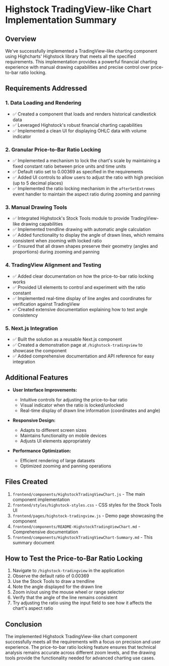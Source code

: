 # Highstock TradingView-like Chart Implementation Summary

## Overview

We've successfully implemented a TradingView-like charting component using Highcharts' Highstock library that meets all the specified requirements. This implementation provides a powerful financial charting experience with manual drawing capabilities and precise control over price-to-bar ratio locking.

## Requirements Addressed

### 1. Data Loading and Rendering

- ✅ Created a component that loads and renders historical candlestick data
- ✅ Leveraged Highstock's robust financial charting capabilities
- ✅ Implemented a clean UI for displaying OHLC data with volume indicator

### 2. Granular Price-to-Bar Ratio Locking

- ✅ Implemented a mechanism to lock the chart's scale by maintaining a fixed constant ratio between price units and time units
- ✅ Default ratio set to 0.00369 as specified in the requirements
- ✅ Added UI controls to allow users to adjust the ratio with high precision (up to 5 decimal places)
- ✅ Implemented the ratio locking mechanism in the `afterSetExtremes` event handler to maintain the aspect ratio during zooming and panning

### 3. Manual Drawing Tools

- ✅ Integrated Highstock's Stock Tools module to provide TradingView-like drawing capabilities
- ✅ Implemented trendline drawing with automatic angle calculation
- ✅ Added functionality to display the angle of drawn lines, which remains consistent when zooming with locked ratio
- ✅ Ensured that all drawn shapes preserve their geometry (angles and proportions) during zooming and panning

### 4. TradingView Alignment and Testing

- ✅ Added clear documentation on how the price-to-bar ratio locking works
- ✅ Provided UI elements to control and experiment with the ratio constant
- ✅ Implemented real-time display of line angles and coordinates for verification against TradingView
- ✅ Created extensive documentation explaining how to test angle consistency

### 5. Next.js Integration

- ✅ Built the solution as a reusable Next.js component
- ✅ Created a demonstration page at `/highstock-tradingview` to showcase the component
- ✅ Added comprehensive documentation and API reference for easy integration

## Additional Features

- **User Interface Improvements:**
  - Intuitive controls for adjusting the price-to-bar ratio
  - Visual indicator when the ratio is locked/unlocked
  - Real-time display of drawn line information (coordinates and angle)

- **Responsive Design:**
  - Adapts to different screen sizes
  - Maintains functionality on mobile devices
  - Adjusts UI elements appropriately

- **Performance Optimization:**
  - Efficient rendering of large datasets
  - Optimized zooming and panning operations

## Files Created

1. `frontend/components/HighstockTradingViewChart.js` - The main component implementation
2. `frontend/styles/highstock-styles.css` - CSS styles for the Stock Tools UI
3. `frontend/pages/highstock-tradingview.js` - Demo page showcasing the component
4. `frontend/components/README-HighstockTradingViewChart.md` - Comprehensive documentation
5. `frontend/components/HighstockTradingViewChart-Summary.md` - This summary document

## How to Test the Price-to-Bar Ratio Locking

1. Navigate to `/highstock-tradingview` in the application
2. Observe the default ratio of 0.00369
3. Use the Stock Tools to draw a trendline
4. Note the angle displayed for the drawn line
5. Zoom in/out using the mouse wheel or range selector
6. Verify that the angle of the line remains consistent
7. Try adjusting the ratio using the input field to see how it affects the chart's aspect ratio

## Conclusion

The implemented Highstock TradingView-like chart component successfully meets all the requirements with a focus on precision and user experience. The price-to-bar ratio locking feature ensures that technical analysis remains accurate across different zoom levels, and the drawing tools provide the functionality needed for advanced charting use cases. 